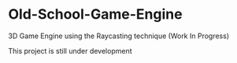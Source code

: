 # Old-School-Game-Engine
3D Game Engine using the Raycasting technique (Work In Progress)

This project is still under development
